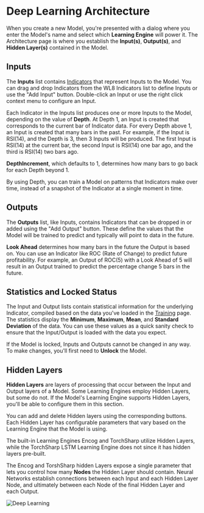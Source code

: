 # Deep Learning Architecture
When you create a new Model, you're presented with a dialog where you enter the Model's name and select which **Learning Engine** will power it. The Architecture page is where you establish the **Input(s)**, **Output(s)**, and **Hidden Layer(s)** contained in the Model.
## Inputs
The **Inputs** list contains [Indicators](Indicators) that represent Inputs to the Model. You can drag and drop Indicators from the WL8 Indicators list to define Inputs or use the "Add Input" button. Double-click an Input or use the right click context menu to configure an Input.

Each Indicator in the Inputs list produces one or more Inputs to the Model, depending on the value of **Depth**. At Depth 1, an Input is created that corresponds to the current bar of Indicator data. For every Depth above 1, an Input is created that many bars in the past. For example, if the Input is RSI(14), and the Depth is 3, then 3 Inputs will be produced. The first Input is RSI(14) at the current bar, the second Input is RSI(14) one bar ago, and the third is RSI(14) two bars ago.

**DepthIncrement**, which defaults to 1, determines how many bars to go back for each Depth beyond 1.

By using Depth, you can train a Model on patterns that Indicators make over time, instead of a snapshot of the Indicator at a single moment in time.

## Outputs
The **Outputs** list, like Inputs, contains Indicators that can be dropped in or added using the "Add Output" button. These define the values that the Model will be trained to predict and typically will point to data in the future.

**Look Ahead** determines how many bars in the future the Output is based on. You can use an Indicator like ROC (Rate of Change) to predict future profitability. For example, an Output of ROC(5) with a Look Ahead of 5 will result in an Output trained to predict the percentage change 5 bars in the future.


## Statistics and Locked Status

The Input and Output lists contain statistical information for the underlying Indicator, compiled based on the data you've loaded in the [Training](DL.Training) page. The statistics display the **Minimum**, **Maximum**, **Mean**, and **Standard Deviation** of the data. You can use these values as a quick sanity check to ensure that the Input/Output is loaded with the data you expect.

If the Model is locked, Inputs and Outputs cannot be changed in any way. To make changes, you'll first need to **Unlock** the Model.

## Hidden Layers
**Hidden Layers** are layers of processing that occur between the Input and Output layers of a Model. Some Learning Engines employ Hidden Layers, but some do not. If the Model's Learning Engine supports Hidden Layers, you'll be able to configure them in this section.

You can add and delete Hidden layers using the corresponding buttons. Each Hidden Layer has configurable parameters that vary based on the Learning Engine that the Model is using.

The built-in Learning Engines Encog and TorchSharp utilize Hidden Layers, while the TorchSharp LSTM Learning Engine does not since it has hidden layers pre-built. 

The Encog and TorshSharp hidden Layers expose a single parameter that lets you control how many **Nodes** the Hidden Layer should contain. Neural Networks establish connections between each Input and each Hidden Layer Node, and ultimately between each Node of the final Hidden Layer and each Output.

![Deep Learning](https://www.wealth-lab.com/images/extensions/DeepLearning/DL.png)